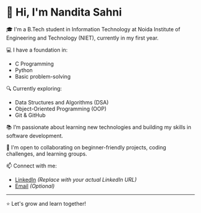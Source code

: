 # 👋 Hi, I'm Nandita Sahni

🎓 I'm a B.Tech student in Information Technology at Noida Institute of Engineering and Technology (NIET), currently in my first year.

💻 I have a foundation in:
- C Programming
- Python
- Basic problem-solving

🔍 Currently exploring:
- Data Structures and Algorithms (DSA)
- Object-Oriented Programming (OOP)
- Git & GitHub

📚 I’m passionate about learning new technologies and building my skills in software development.

🚀 I'm open to collaborating on beginner-friendly projects, coding challenges, and learning groups.

📫 Connect with me:
- [LinkedIn](www.linkedin.com/in/nandita-sahni-002797370) *(Replace with your actual LinkedIn URL)*
- [Email](nanditasahni74@gmail.com) *(Optional)*

---

⭐️ Let's grow and learn together!
